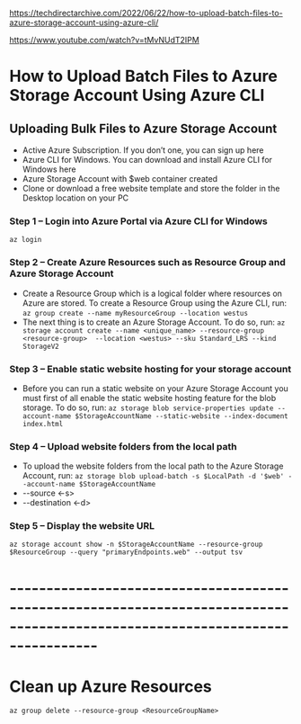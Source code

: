 https://techdirectarchive.com/2022/06/22/how-to-upload-batch-files-to-azure-storage-account-using-azure-cli/

https://www.youtube.com/watch?v=tMvNUdT2IPM

# How to Upload Batch Files to Azure Storage Account Using Azure CLI
## Uploading Bulk Files to Azure Storage Account
- Active Azure Subscription. If you don’t one, you can sign up here
- Azure CLI for Windows. You can download and install Azure CLI for Windows here
- Azure Storage Account with $web container created
- Clone or download a free website template and store the folder in the Desktop location on your PC
###  Step 1 – Login into Azure Portal via Azure CLI for Windows
```az login```
### Step 2 – Create Azure Resources such as Resource Group and Azure Storage Account
- Create a Resource Group which is a logical folder where resources on Azure are stored. To create a Resource Group using the Azure CLI, run:
```az group create --name myResourceGroup --location westus```
- The next thing is to create an Azure Storage Account. To do so, run:
```az storage account create --name <unique_name> --resource-group <resource-group>  --location <westus> --sku Standard_LRS --kind StorageV2```
### Step 3 – Enable static website hosting for your storage account
- Before you can run a static website on your Azure Storage Account you must first of all enable the static website hosting feature for the blob storage. To do so, run:
```az storage blob service-properties update --account-name $StorageAccountName --static-website --index-document index.html```
### Step 4 – Upload website folders from the local path
- To upload the website folders from the local path to the Azure Storage Account, run:
```az storage blob upload-batch -s $LocalPath -d '$web' --account-name $StorageAccountName```
-  --source <-s>
- --destination <-d>
### Step 5 – Display the website URL
```az storage account show -n $StorageAccountName --resource-group $ResourceGroup --query "primaryEndpoints.web" --output tsv```
# ------------------------------------------------------------------------------------------------------------------------------ #
# Clean up Azure Resources
``` az group delete --resource-group <ResourceGroupName> ```



